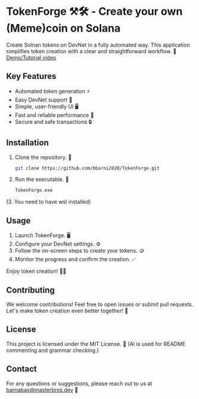 # TokenForge ⚒️🛠️ - Create your own (Meme)coin on Solana  

Create Solnan tokens on DevNet in a fully automated way. This application simplifies token creation with a clear and straightforward workflow. 🚀 [Demo/Tutorial  video](https://youtu.be/7ceTJWBBKVE)  

## Key Features
- Automated token generation ⚡  
- Easy DevNet support 🔧  
- Simple, user-friendly UI 🖥️  
- Fast and reliable performance 🚄  
- Secure and safe transactions 🔒  

## Installation
1. Clone the repository. 📂  
   ```bash
   git clone https://github.com/bbarni2020/TokenForge.git
   ```
2. Run the executable. 🚀  
   ```bash
   TokenForge.exe
   ```
(3. You need to have wsl installed)  

## Usage
1. Launch TokenForge. 🖥️  
2. Configure your DevNet settings. ⚙️  
3. Follow the on-screen steps to create your tokens. 🪙  
4. Monitor the progress and confirm the creation. ✅  

Enjoy token creation! 🤖✨

## Contributing
We welcome contributions! Feel free to open issues or submit pull requests. Let's make token creation even better together! 🌟

## License
This project is licensed under the MIT License. 📄 (AI is used for README commenting and grammar checking.)

## Contact
For any questions or suggestions, please reach out to us at [barnabas@masterbros.dev](mailto:[barnabas@masterbros.dev) 📧
